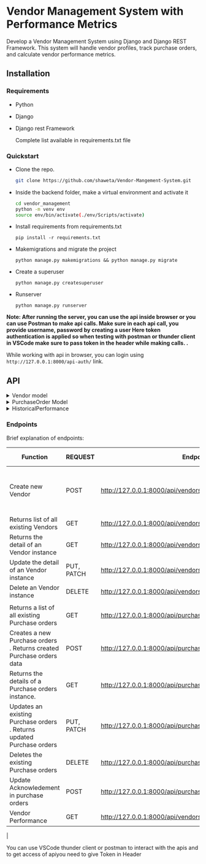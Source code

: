 # Vendor Management System with Performance Metrics

Develop a Vendor Management System using Django and Django REST Framework. This
system will handle vendor profiles, track purchase orders, and calculate vendor performance
metrics.

## Installation

### Requirements
- Python
- Django
- Django rest Framework

  Complete list available in requirements.txt file

### Quickstart
- Clone the repo.  
    ```bash
    git clone https://github.com/shaweta/Vendor-Mangement-System.git
    ```

- Inside the backend folder, make a virtual environment and activate it 
    ```bash
    cd vendor_management
    python -m venv env 
    source env/bin/activate(./env/Scripts/activate)

    ```

- Install requirements from requirements.txt
    ```
    pip install -r requirements.txt
    ```

- Makemigrations and migrate the project
    ```
    python manage.py makemigrations && python manage.py migrate
    ```

- Create a superuser
    ```
    python manage.py createsuperuser
    ```

- Runserver
    ```
    python manage.py runserver
    ```

**Note: After running the server, you can use the api inside browser or you can use Postman to make api calls. Make sure in each api call, you provide username, password by creating a user
Here  token authentication is applied so when testing with postman or thunder client in VSCode make sure to pass token in the header while making calls.
.**



While working with api in browser, you can login using `http://127.0.0.1:8000/api-auth/` link.


## API
<details>
<summary> Vendor model </summary> 

- Vendor:
    - name: string(unique),
    - contact_details: text,
    - address: text
    - vendor_code:charfield

</details>

<details>
<summary> PurchaseOrder Model </summary>


</details>

<details>
<summary>HistoricalPerformance </summary>

</details>



### Endpoints

Brief explanation of endpoints:

| Function                                                                                               | REQUEST    | Endpoint                                                | Authorization | form-data                                 |
|--------------------------------------------------------------------------------------------------------|------------|---------------------------------------------------------|---------------|-------------------------------------------|
| Create new Vendor                                                                                      | POST       | http://127.0.0.1:8000/api/vendors/                      | Token Auth    | username, email, password pass token in header                   |
| Returns list of all existing Vendors                                                                   | GET        |  http://127.0.0.1:8000/api/vendors/                     | Token Auth    |                                           |
| Returns the detail of an Vendor instance                                                               | GET        | http://127.0.0.1:8000/api/vendors/{int:id}/             | Token Auth    |                                           |
| Update the detail of an Vendor instance                                                                | PUT, PATCH | http://127.0.0.1:8000/api/vendors/{int:id}/             | Token Auth   |                                           |
| Delete an Vendor instance                                                                              | DELETE     | http://127.0.0.1:8000/api/vendors/{int:id}/             | Token Auth    |                                           |
|                                                                                                        |            |                                                         |               |                                           |
| Returns a list of all existing Purchase orders                                                         | GET        | http://127.0.0.1:8000/api/purchase_orders/              | Token Auth  |                                           |
| Creates a new Purchase orders . Returns created Purchase orders  data                                  | POST       | http://127.0.0.1:8000/api/purchase_orders/              | Token Auth   |  |
| Returns the details of a Purchase orders instance.                                                     | GET        | http://127.0.0.1:8000/api/purchase_orders/{int:id}/     | Token Auth    |                                           |
| Updates an existing Purchase orders . Returns updated Purchase orders                                  | PUT, PATCH | http://127.0.0.1:8000/api/purchase_orders/{int:id}/     | Token Auth   |  |
| Deletes the existing Purchase orders                                                                   | DELETE     | http://127.0.0.1:8000/api/purchase_orders/{int:id}/     | Token Auth    |                                           |
| Update Acknowledement  in purchase orders                                                              | POST       | http://127.0.0.1:8000/api/purchase_orders/{int:id}/acknowledge/| Token Auth |                                           |
| Vendor Performance                                                                                     | GET        | http://127.0.0.1:8000/api/vendors/{int:id}/performance   |Token Auth    |                        |
| 

You can use  VSCode thunder client or postman to interact with the apis and to get access of apiyou need to give Token in Header 



